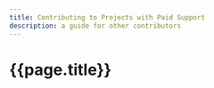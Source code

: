 ```yaml
---
title: Contributing to Projects with Paid Support
description: a guide for other contributors
---
```


# {{page.title}}
